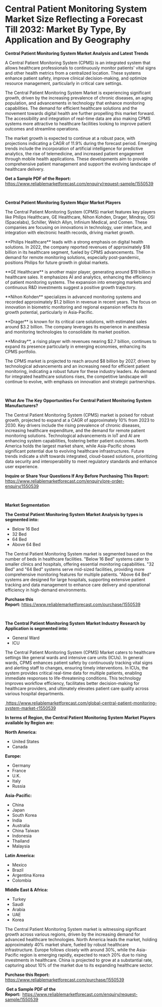 <p><h1>Central Patient Monitoring System Market Size Reflecting a Forecast Till 2032: Market By Type, By Application and By Geography</h1></p><p><strong>Central Patient Monitoring System Market Analysis and Latest Trends</strong></p>
<p><p>A Central Patient Monitoring System (CPMS) is an integrated system that allows healthcare professionals to continuously monitor patients' vital signs and other health metrics from a centralized location. These systems enhance patient safety, improve clinical decision-making, and optimize resource management, particularly in critical care settings.</p><p>The Central Patient Monitoring System Market is experiencing significant growth, driven by the increasing prevalence of chronic diseases, an aging population, and advancements in technology that enhance monitoring capabilities. The demand for efficient healthcare solutions and the movement towards digital health are further propelling this market forward. The accessibility and integration of real-time data are also making CPMS systems more attractive to healthcare facilities looking to improve patient outcomes and streamline operations.</p><p>The market growth is expected to continue at a robust pace, with projections indicating a CAGR of 11.9% during the forecast period. Emerging trends include the incorporation of artificial intelligence for predictive analytics, the rise of telemedicine, and increased patient engagement through mobile health applications. These developments aim to provide comprehensive patient management and support the evolving landscape of healthcare delivery.</p></p>
<p><strong>Get a Sample PDF of the Report:&nbsp;</strong> <a href="https://www.reliablemarketforecast.com/enquiry/request-sample/1550539?utm_campaign=2397&utm_medium=2&utm_source=Github&utm_content=ia&utm_term=13042025&utm_id=central-patient-monitoring-system">https://www.reliablemarketforecast.com/enquiry/request-sample/1550539</a></p>
<p>&nbsp;</p>
<p><strong>Central Patient Monitoring System Major Market Players</strong></p>
<p><p>The Central Patient Monitoring System (CPMS) market features key players like Philips Healthcare, GE Healthcare, Nihon Kohden, Drager, Mindray, OSI (Spacelabs), Schiller, Welch Allyn, Infinium Medical, and Comen. These companies are focusing on innovations in technology, user interface, and integration with electronic health records, driving market growth.</p><p>**Philips Healthcare** leads with a strong emphasis on digital health solutions. In 2022, the company reported revenues of approximately $18 billion in its healthcare segment, fueled by CPMS advancements. The demand for remote monitoring solutions, especially post-pandemic, positions Philips for future growth in global markets.</p><p>**GE Healthcare** is another major player, generating around $19 billion in healthcare sales. It emphasizes AI and analytics, enhancing the efficiency of patient monitoring systems. The expansion into emerging markets and continuous R&D investments suggest a positive growth trajectory.</p><p>**Nihon Kohden** specializes in advanced monitoring systems and recorded approximately $1.2 billion in revenue in recent years. The focus on innovation in biometric monitoring and regional expansion reflects its growth potential, particularly in Asia-Pacific.</p><p>**Drager** is known for its critical care solutions, with estimated sales around $3.2 billion. The company leverages its experience in anesthesia and monitoring technologies to consolidate its market position.</p><p>**Mindray**, a rising player with revenues nearing $2.7 billion, continues to expand its presence particularly in emerging economies, enhancing its CPMS portfolio.</p><p>The CPMS market is projected to reach around $8 billion by 2027, driven by technological advancements and an increasing need for efficient patient monitoring, indicating a robust future for these industry leaders. As demand for integrated healthcare solutions rises, the competitive landscape will continue to evolve, with emphasis on innovation and strategic partnerships.</p></p>
<p>&nbsp;</p>
<p><strong>What Are The Key Opportunities For Central Patient Monitoring System Manufacturers?</strong></p>
<p><p>The Central Patient Monitoring System (CPMS) market is poised for robust growth, projected to expand at a CAGR of approximately 10% from 2023 to 2030. Key drivers include the rising prevalence of chronic diseases, increasing healthcare expenditure, and the demand for remote patient monitoring solutions. Technological advancements in IoT and AI are enhancing system capabilities, fostering better patient outcomes. North America holds the largest market share, while Asia-Pacific shows significant potential due to evolving healthcare infrastructures. Future trends indicate a shift towards integrated, cloud-based solutions, prioritizing data security and interoperability to meet regulatory standards and enhance user experience.</p></p>
<p><strong>Inquire or Share Your Questions If Any Before Purchasing This Report:</strong> <a href="https://www.reliablemarketforecast.com/enquiry/pre-order-enquiry/1550539?utm_campaign=2397&utm_medium=2&utm_source=Github&utm_content=ia&utm_term=13042025&utm_id=central-patient-monitoring-system">https://www.reliablemarketforecast.com/enquiry/pre-order-enquiry/1550539</a></p>
<p>&nbsp;</p>
<p><strong>Market Segmentation</strong></p>
<p><strong>The Central Patient Monitoring System Market Analysis by types is segmented into:</strong></p>
<p><ul><li>Below 16 Bed</li><li>32 Bed</li><li>64 Bed</li><li>Above 64 Bed</li></ul></p>
<p><p>The Central Patient Monitoring System market is segmented based on the number of beds in healthcare facilities. "Below 16 Bed" systems cater to smaller clinics and hospitals, offering essential monitoring capabilities. "32 Bed" and "64 Bed" systems serve mid-sized facilities, providing more comprehensive monitoring features for multiple patients. "Above 64 Bed" systems are designed for large hospitals, supporting extensive patient tracking and data management to enhance care delivery and operational efficiency in high-demand environments.</p></p>
<p><strong>Purchase this Report:&nbsp;</strong><a href="https://www.reliablemarketforecast.com/purchase/1550539?utm_campaign=2397&utm_medium=2&utm_source=Github&utm_content=ia&utm_term=13042025&utm_id=central-patient-monitoring-system">https://www.reliablemarketforecast.com/purchase/1550539</a></p>
<p>&nbsp;</p>
<p><strong>The Central Patient Monitoring System Market Industry Research by Application is segmented into:</strong></p>
<p><ul><li>General Ward</li><li>ICU</li></ul></p>
<p><p>The Central Patient Monitoring System (CPMS) Market caters to healthcare settings like general wards and intensive care units (ICUs). In general wards, CPMS enhances patient safety by continuously tracking vital signs and alerting staff to changes, ensuring timely interventions. In ICUs, the system provides critical real-time data for multiple patients, enabling immediate responses to life-threatening conditions. This technology improves workflow efficiency, facilitates better decision-making for healthcare providers, and ultimately elevates patient care quality across various hospital departments.</p></p>
<p><a href="https://www.reliablemarketforecast.com/global-central-patient-monitoring-system-market-r1550539?utm_campaign=2397&utm_medium=2&utm_source=Github&utm_content=ia&utm_term=13042025&utm_id=central-patient-monitoring-system">&nbsp;https://www.reliablemarketforecast.com/global-central-patient-monitoring-system-market-r1550539</a></p>
<p><strong>In terms of Region, the Central Patient Monitoring System Market Players available by Region are:</strong></p>
<p>
    <p> <strong> North America: </strong>
        <ul>
            <li>United States</li>
            <li>Canada</li>
        </ul>
        </p> 
    <p> <strong> Europe: </strong>
        <ul>
            <li>Germany</li>
            <li>France</li>
            <li>U.K.</li>
            <li>Italy</li>
            <li>Russia</li>
        </ul>
        </p> 
    <p> <strong> Asia-Pacific: </strong>
        <ul>
            <li>China</li>
            <li>Japan</li>
            <li>South Korea</li>
            <li>India</li>
            <li>Australia</li>
            <li>China Taiwan</li>
            <li>Indonesia</li>
            <li>Thailand</li>
            <li>Malaysia</li>
        </ul>
        </p> 
    <p> <strong> Latin America: </strong>
        <ul>
            <li>Mexico</li>
            <li>Brazil</li>
            <li>Argentina Korea</li>
            <li>Colombia</li>
        </ul>
        </p> 
    <p> <strong> Middle East & Africa: </strong>
        <ul>
            <li>Turkey</li>
            <li>Saudi</li>
            <li>Arabia</li>
            <li>UAE</li>
            <li>Korea</li>
        </ul>
    </p>
    </p>
<p><p>The Central Patient Monitoring System market is witnessing significant growth across various regions, driven by the increasing demand for advanced healthcare technologies. North America leads the market, holding approximately 40% market share, fueled by robust healthcare infrastructure. Europe follows closely with around 30%, while the Asia-Pacific region is emerging rapidly, expected to reach 20% due to rising investments in healthcare. China is projected to grow at a substantial rate, capturing about 10% of the market due to its expanding healthcare sector.</p></p>
<p><strong>Purchase this Report: </strong><a href="https://www.reliablemarketforecast.com/purchase/1550539?utm_campaign=2397&utm_medium=2&utm_source=Github&utm_content=ia&utm_term=13042025&utm_id=central-patient-monitoring-system">https://www.reliablemarketforecast.com/purchase/1550539</a></p>
<p>&nbsp;<strong>Get a Sample PDF of the Report:&nbsp;&nbsp;</strong><a href="https://www.reliablemarketforecast.com/enquiry/request-sample/1550539?utm_campaign=2397&utm_medium=2&utm_source=Github&utm_content=ia&utm_term=13042025&utm_id=central-patient-monitoring-system">https://www.reliablemarketforecast.com/enquiry/request-sample/1550539</a></p>
<p><strong></strong></p>
<p><p></p><p></p><p></p></p>